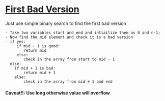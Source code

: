 # [First Bad Version](https://leetcode.com/problems/first-bad-version/)

Just use simple binary search to find the first bad version

```
- Take two variables start and end and intiailize them as 0 and n-1;
- Now find the mid element and check it is a bad version 
- if yes: 
     if mid - 1 is good:
        return mid
     else:
        check in the array from start to mid - 1
  else:
    if mid + 1 is bad:
        return mid + 1
    else:
        check in the array from mid + 1 and end

```

#### Caveat!!:  Use long otherwise value will overflow